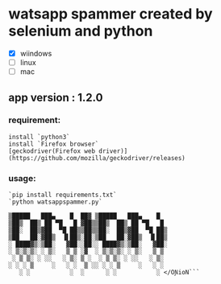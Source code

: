 
# watsapp spammer created by selenium and python

* [x] wiindows
* [ ] linux 
* [ ] mac
## app version : 1.2.0

### requirement:
	install `python3`
	install `Firefox browser`
  	[geckodriver(Firefox web driver)](https://github.com/mozilla/geckodriver/releases) 


### usage:
	`pip install requirements.txt`
	`python watsappspammer.py`
 ```
 ▒█████   ███▄    █  ██▓ ▒█████   ███▄    █ 
▒██▒  ██▒ ██ ▀█   █ ▓██▒▒██▒  ██▒ ██ ▀█   █ 
▒██░  ██▒▓██  ▀█ ██▒▒██▒▒██░  ██▒▓██  ▀█ ██▒
▒██   ██░▓██▒  ▐▌██▒░██░▒██   ██░▓██▒  ▐▌██▒
░ ████▓▒░▒██░   ▓██░░██░░ ████▓▒░▒██░   ▓██░
░ ▒░▒░▒░ ░ ▒░   ▒ ▒ ░▓  ░ ▒░▒░▒░ ░ ▒░   ▒ ▒ 
  ░ ▒ ▒░ ░ ░░   ░ ▒░ ▒ ░  ░ ▒ ▒░ ░ ░░   ░ ▒░
░ ░ ░ ▒     ░   ░ ░  ▒ ░░ ░ ░ ▒     ░   ░ ░ 
    ░ ░           ░  ░      ░ ░           ░ </OƝioN```
